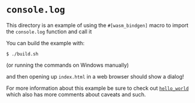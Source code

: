 # `console.log`

This directory is an example of using the `#[wasm_bindgen]` macro to import the
`console.log` function and call it

You can build the example with:

```
$ ./build.sh
```

(or running the commands on Windows manually)

and then opening up `index.html` in a web browser should show a dialog!

For more information about this example be sure to check out
[`hello_world`][hello] which also has more comments about caveats and such.

[hello]: https://github.com/alexcrichton/wasm-bindgen/tree/master/examples/hello_world
